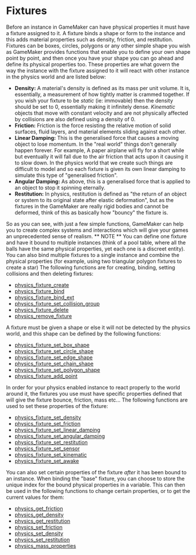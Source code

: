 # Fixtures

Before an instance in GameMaker can have physical properties it must
have a fixture assigned to it. A fixture binds a shape or form to the
instance and this adds material properties such as density, friction,
and restitution. Fixtures can be boxes, circles, polygons or any other
simple shape you wish as GameMaker provides functions that enable you to
define your own shape point by point, and then once you have your shape
you can go ahead and define its physical properties too. These
properties are what govern the way the instance with the fixture
assigned to it will react with other instance in the physics world and
are listed below:

-   **Density:** A material's density is defined as its mass per unit
    volume. It is, essentially, a measurement of how tightly matter is
    crammed together. If you wish your fixture to be *static* (ie:
    immovable) then the density should be set to 0, essentially making
    it infinitely dense. *Kinematic* objects that move with constant
    velocity and are not physically affected by collisions are also
    defined using a density of 0.
-   **Friction:** Friction is the force resisting the relative motion of
    solid surfaces, fluid layers, and material elements sliding against
    each other.
-   **Linear Damping:** This is the generalised force that causes a
    moving object to lose momentum. In the "real world" things don't
    generally happen forever. For example, A paper airplane will fly for
    a short while but eventually it will fall due to the air friction
    that acts upon it causing it to slow down. In the physics world that
    we create such things are difficult to model and so each fixture is
    given its own linear damping to simulate this type of "generalised
    friction".
-   **Angular Damping:** As above, this is a generalised force that is
    applied to an object to stop it spinning eternally.
-   **Restitution:** In physics, restitution is defined as "the return
    of an object or system to its original state after elastic
    deformation", but as the fixtures in the GameMaker are really rigid
    bodies and cannot be deformed, think of this as basically how
    "bouncy" the fixture is.

So as you can see, with just a few simple functions, GameMaker can help
you to create complex systems and interactions which will give your
games an unprecedented sense of realism. ** NOTE ** You can define one
fixture and have it bound to multiple instances (think of a pool table,
where all the balls have the same physical properties, yet each one is a
discreet entity). You can also bind multiple fixtures to a single
instance and combine the physical properties (for example, using two
triangular polygon fixtures to create a star) The following functions
are for creating, binding, setting collisions and then deleting
fixtures:

-   [physics_fixture_create](physics_fixture_create)
-   [physics_fixture_bind](physics_fixture_bind)
-   [physics_fixture_bind_ext](physics_fixture_bind_ext)
-   [physics_fixture_set_collision_group](physics_fixture_set_collision_group)
-   [physics_fixture_delete](physics_fixture_delete)
-   [physics_remove_fixture](physics_remove_fixture)

A fixture must be given a shape or else it will not be detected by the
physics world, and this shape can be defined by the following functions:

-   [physics_fixture_set_box_shape](physics_fixture_set_box_shape)
-   [physics_fixture_set_circle_shape](physics_fixture_set_circle_shape)
-   [physics_fixture_set_edge_shape](physics_fixture_set_edge_shape)
-   [physics_fixture_set_chain_shape](physics_fixture_set_chain_shape)
-   [physics_fixture_set_polygon_shape](physics_fixture_set_polygon_shape)
-   [physics_fixture_add_point](physics_fixture_add_point)

In order for your physics enabled instance to react properly to the
world around it, the fixtures you use must have specific properties
defined that will give the fixture bounce, friction, mass etc... The
following functions are used to set these properties of the fixture:

-   [physics_fixture_set_density](physics_fixture_set_density)
-   [physics_fixture_set_friction](physics_fixture_set_friction)
-   [physics_fixture_set_linear_damping](physics_fixture_set_linear_damping)
-   [physics_fixture_set_angular_damping](physics_fixture_set_angular_damping)
-   [physics_fixture_set_restitution](physics_fixture_set_restitution)
-   [physics_fixture_set_sensor](physics_fixture_set_sensor)
-   [physics_fixture_set_kinematic](physics_fixture_set_kinematic)
-   [physics_fixture_set_awake](physics_fixture_set_awake)

You can also set certain properties of the fixture *after* it has been
bound to an instance. When binding the "base" fixture, you can choose to
store the unique index for the bound physical properties in a variable.
This can then be used in the following functions to change certain
properties, or to get the current values for them:

-   [physics_get_friction](physics_get_friction)
-   [physics_get_density](physics_get_density)
-   [physics_get_restitution](physics_get_restitution)
-   [physics_set_friction](physics_set_friction)
-   [physics_set_density](physics_set_density)
-   [physics_set_restitution](physics_set_restitution)
-   [physics_mass_properties](../physics_mass_properties)
